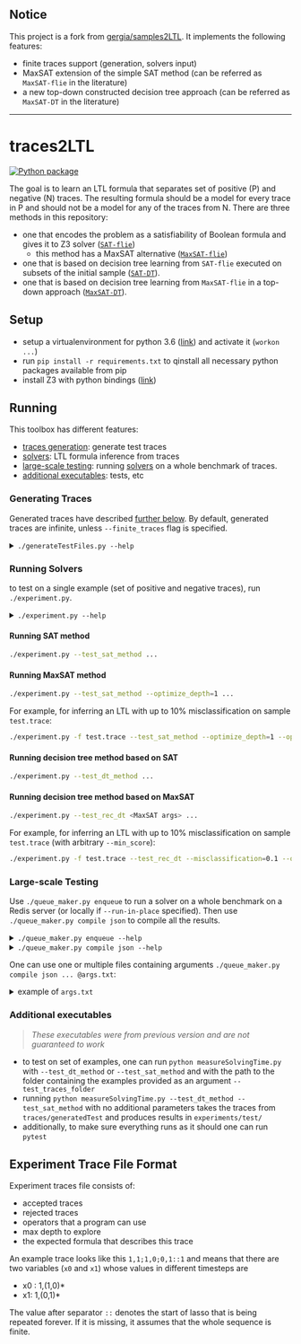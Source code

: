 ## Notice

This project is a fork from [gergia/samples2LTL](https://github.com/gergia/samples2LTL).
It implements the following features:
- finite traces support (generation, solvers input)
- MaxSAT extension of the simple SAT method
  (can be referred as `MaxSAT-flie` in the literature)
- a new top-down constructed decision tree approach
  (can be referred as `MaxSAT-DT` in the literature)

---

# traces2LTL
[![Python package](https://github.com/cryhot/samples2LTL/actions/workflows/pythonpackage.yaml/badge.svg)](https://github.com/cryhot/samples2LTL/actions/workflows/pythonpackage.yaml)

The goal is to learn an LTL formula that separates set of positive (P) and negative (N) traces. The resulting formula should be a model for every trace in P and should not be a model for any of the traces from N.
There are three methods in this repository:
- one that encodes the problem as a satisfiability of Boolean formula and gives it to Z3 solver
  ([`SAT-flie`](#running-sat-method))
  - this method has a MaxSAT alternative ([`MaxSAT-flie`](#running-maxsat-method))
- one that is based on decision tree learning from `SAT-flie` executed on subsets of the initial sample ([`SAT-DT`](#running-decision-tree-method-based-on-sat)).
- one that is based on decision tree learning from `MaxSAT-flie` in a top-down approach ([`MaxSAT-DT`](#running-decision-tree-method-based-on-maxsat)).

<!-- Webdemo is available at [flie.mpi-sws.org](https://flie.mpi-sws.org/) -->

## Setup
- setup a virtualenvironment for python 3.6 ([link](http://virtualenvwrapper.readthedocs.io/en/latest/)) and activate it (`workon ...`)
- run `pip install -r requirements.txt` to qinstall all necessary python packages available from pip
- install Z3 with python bindings ([link](https://github.com/Z3Prover/z3#python))

## Running

This toolbox has different features:
- [traces generation](#generating-traces):
  generate test traces
- [solvers](#running-solvers):
  LTL formula inference from traces
- [large-scale testing](#large-scale-testing):
  running [solvers](#running-solvers) on a whole benchmark of traces.
- [additional executables](#additional-executables): tests, etc



### Generating Traces

Generated traces have described [further below](#experiment-trace-file-format).
By default, generated traces are infinite, unless `--finite_traces` flag is specified.

<details>
<summary><code>./generateTestFiles.py --help</code></summary>
<p>

```
usage: generateTestFiles.py [-h] [--output_folder OUTPUTFOLDER]
                            [--counter_start COUNTERSTART]
                            [--pattern_files PATTERNFILE [PATTERNFILE ...]]
                            [--equal_number_accepting_rejecting]
                            [--traces_set_sizes TRACESSETSIZES [TRACESSETSIZES ...]]
                            [--trace_lengths TRACELENGTHS [TRACELENGTHS ...]]
                            [--num_files NUMFILES [NUMFILES ...]]
                            [--finite_traces]
                            [--misclassification_rate MISCLASSIFICATIONRATE]

optional arguments:
  -h, --help            show this help message and exit
  --output_folder OUTPUTFOLDER
  --counter_start COUNTERSTART
  --pattern_files PATTERNFILE [PATTERNFILE ...]
  --equal_number_accepting_rejecting
  --traces_set_sizes TRACESSETSIZES [TRACESSETSIZES ...]
  --trace_lengths TRACELENGTHS [TRACELENGTHS ...]
  --num_files NUMFILES [NUMFILES ...]
  --finite_traces
  --misclassification_rate MISCLASSIFICATIONRATE
```
</p>
</details>


### Running Solvers

to test on a single example (set of positive and negative traces), run `./experiment.py`.

<details>
<summary><code>./experiment.py --help</code></summary>
<p>

```
usage: experiment.py [-h] [-f TRACESFILENAME] [--test_sat_method]
                     [--test_dt_method] [--test_rec_dt]
                     [--misclassification R] [--start_depth I] [--max_depth I]
                     [--iteration_step I] [--optimize_depth I]
                     [--optimize {count,ratio}] [--min_score S]
                     [--max_num_formulas N] [--timeout T] [--log LVL]

optional arguments:
  -h, --help            show this help message and exit
  -f TRACESFILENAME, --traces TRACESFILENAME
  --test_sat_method
  --test_dt_method
  --test_rec_dt
  --misclassification R
                        formula should have a misclassification <= R
  --timeout T           timeout in seconds
  --log LVL             log level, usually in DEBUG, INFO, WARNING, ERROR,
                        CRITICAL

sat method arguments:
  --start_depth I       formula start at size I
  --max_depth I         search for formula of size < I
  --iteration_step I    increment formula size by I at each iteration
  --optimize_depth I    use optimizer for formula size >= I
  --optimize {count,ratio}
                        score to optimize
  --min_score S         formula should achieve a score >= S
  --max_num_formulas N
```
</p>
</details>

#### Running SAT method
```sh
./experiment.py --test_sat_method ...
```

#### Running MaxSAT method
```sh
./experiment.py --test_sat_method --optimize_depth=1 ...
```
For example, for inferring an LTL with up to 10% misclassification on sample `test.trace`:
 ```sh
./experiment.py -f test.trace --test_sat_method --optimize_depth=1 --optimize=count --min_score=0.9
```

#### Running decision tree method based on SAT
```sh
./experiment.py --test_dt_method ...
```


#### Running decision tree method based on MaxSAT
```sh
./experiment.py --test_rec_dt <MaxSAT args> ...
```
For example, for inferring an LTL with up to 10% misclassification on sample `test.trace` (with arbitrary `--min_score`):
```sh
./experiment.py -f test.trace --test_rec_dt --misclassification=0.1 --optimize_depth=1 --optimize=ratio --min_score=0.8
```

### Large-scale Testing

Use `./queue_maker.py enqueue` to run a solver on a whole benchmark on a Redis server (or locally if `--run-in-place` specified).
Then use `./queue_maker.py compile json` to compile all the results.

<details>
<summary><code>./queue_maker.py enqueue --help</code></summary>
<p>

```
usage: queue_maker.py enqueue [-h] [-f DIR] [-T T] [--shutdown-timeout T]
                              [--output-folder-format DIRNAME]
                              [--output-file-format BASENAME] [--enqueue]
                              [--dry-run] [--run-in-place]
                              (--test {SAT-DT,MaxSAT,SAT,MaxSAT-DT} | --test_sat_method | --test_maxsat_method | --test_sat_dt_method | --test_maxsat_dt_method)
                              [--misclassification R] [--start_depth I]
                              [--max_depth I] [--iteration_step I]
                              [--optimize_depth I] [--optimize {count,ratio}]
                              [--min_score S] [--log LVL]

run a batch of simulations

optional arguments:
  -h, --help            show this help message and exit
  --test {SAT-DT,MaxSAT,SAT,MaxSAT-DT}
                        shortcut for the following 4 methods
  --test_sat_method     Neider and Gavran SAT based algorithm
  --test_maxsat_method  ATVA MaxSAT based algorithm
  --test_sat_dt_method, --test_dt_method
                        Neider and Gavran Decision tree based on SAT
  --test_maxsat_dt_method, --test_rec_dt
                        ATVA Decision tree based on MaxSAT
  --misclassification R
  --log LVL             log level, usually in DEBUG, INFO, WARNING, ERROR,
                        CRITICAL

multiprocessing arguments:
  -f DIR, --traces_folder DIR
                        trace file/folder to run
  -T T, --timeout T     timeout in seconds
  --shutdown-timeout T  additionnal time given to the process to shut itself
                        down before killing it (default: 10+timeout/10
                        seconds)
  --output-folder-format DIRNAME
                        Output folder (default is where the trace is). Can
                        contain such formats: {method}, {argshash}, {ext},
                        {tracesdir}, {tracesname}, {tracesext},
                        {optimizeDepth}, {maxDepth}, {minScore}, {startDepth},
                        {optimize}, {timeout}, {step}, {misclassification}.
  --output-file-format BASENAME
                        Possible formats are {method}, {argshash}, {ext},
                        {tracesdir}, {tracesname}, {tracesext},
                        {optimizeDepth}, {maxDepth}, {minScore}, {startDepth},
                        {optimize}, {timeout}, {step}, {misclassification}.
  --enqueue             Enqueue to Redis (default).
  --dry-run             Just print commands.
  --run-in-place        Run directly, without multiprocessing.

sat/maxsat method arguments:
  --start_depth I       formula start at size I
  --max_depth I         search for formula of size < I
  --iteration_step I    increment formula size by I at each iteration
  --optimize_depth I    use optimizer for formula size >= I
  --optimize {count,ratio}
                        score to optimize
  --min_score S         formula should achieve a score > S

note: certain argument can take multiple value at the same time. Certain
parameters can even accept ranges of values (start:stop[:step]). For example,
you can specify: --min_score .5:.7:.025 --min_score .7,.8,.95 If multiple
parameters are multivalued, the cartesian product is made.
```
</p>
</details>

<details>
<summary><code>./queue_maker.py compile json --help</code></summary>
<p>

```
usage: queue_maker.py compile json [-h] [-f DIR] [--extension EXT] [-o FILE]
                                   [--header] [--no-header] [--filter EXPR]
                                   [--replace-traces SRC:DST]
                                   [COL:EXPR [COL:EXPR ...]]

Compile simulation results from json to csv. It's recommended to use a config
file for arguments, that can be called with @args.txt (one argument per line).

optional arguments:
  -h, --help            show this help message and exit
  -f DIR, --traces_folder DIR
                        folder where the traces results to compile are.
  --extension EXT       trace extension (default: .out.json)
  -o FILE, --output_file FILE
                        file to store the compiled results

output csv arguments:
  --header
  --no-header
  --filter EXPR         keep only traces where EXPR evaluates to True
  --replace-traces SRC:DST
                        replace traces from SRC subdirectories by the ones in
                        DST (applies after --filter)
  COL:EXPR              Columns of the output csv file"

EXPR must be a python expression. Run parameters can be accessed by:
algo.args.minScore, run.sucess, result.nSub etc. The variables sample and
formula are also available.
```
</p>
</details>

One can use one or multiple files containing arguments `./queue_maker.py compile json ... @args.txt`:
<details>
<summary>example of <code>args.txt</code></summary>
<p>

```
--traces_folder=all_traces/
--filter=           "/perfect/" in traces.filename
--filter=           algo.name == "MaxSAT"
--filter=           algo.args.minScore == 0.9
--filter=           run.success
--replace=few_traces/perfect:few_traces/misclass-5
--replace=few_traces/misclass-5:few_traces/perfect
tracesfile:         traces.filename
LTL_pattern_class:  traces.filename.split('/')[3]
LTL_pattern:        sample.possibleSolution
benchmark:          traces.filename.split('/')[2]
benchmark_noise:    {'perfect': 0, 'misclass-5': 0.05}[traces.filename.split('/')[2]]
sample_size:        len(sample)
sample_pos_size:    len(sample.positive)
sample_neg_size:    len(sample.negative)
algo:               algo.name
algo_score:         algo.args.optimize
algo_min_score:     algo.args.minScore
algo_misclass:      algo.args.misclassification
runtime:            run.time if run else algo.args.timeout
success:            int(bool(run.success))
LTL_size:           formula      and formula.getNumberOfSubformulas()
LTL_depth:          formula      and formula.getDepth()
DT_size:            decisionTree and decisionTree.getSize()
DT_depth:           decisionTree and decisionTree.getDepth()
```
</p>
</details>

### Additional executables

> _These executables were from previous version and are not guaranteed to work_

- to test on set of examples, one can run `python measureSolvingTime.py` with `--test_dt_method` or `--test_sat_method` and with the path to the folder containing the examples provided as an argument `--test_traces_folder`
- running `python measureSolvingTime.py --test_dt_method --test_sat_method` with no additional parameters takes the traces from `traces/generatedTest` and produces results in `experiments/test/`
- additionally, to make sure everything runs as it should one can run `pytest`




## Experiment Trace File Format
Experiment traces file consists of:
  - accepted traces
  - rejected traces
  - operators that a program can use
  - max depth to explore
  - the expected formula that describes this trace

An example trace looks like this
`1,1;1,0;0,1::1` and means that there are two variables (`x0` and `x1`) whose values in different timesteps are
 - x0 : 1,(1,0)*  
 - x1: 1,(0,1)*

 The value after separator `::` denotes the start of lasso that is being repeated forever. If it is missing, it assumes that the whole sequence is finite.
